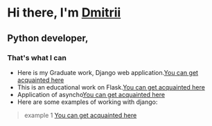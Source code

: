 # Hi there, I'm [Dmitrii](https://daniilshat.ru/) 
## Python developer, 
### That's what I can
* Here is my Graduate work, Django web application.[You can get acquainted here](https://github.com/DVG43/My_diplom_project) 
* This is an educational work on Flask.[You can get acquainted here](https://github.com/DVG43/HW_flask_announcements) 
* Application of asyncho[You can get acquainted here](https://github.com/DVG43/HW_acincio)
* Here are some examples of working with django:
> example 1 [You can get acquainted here](https://github.com/DVG43/DVG_43_HW_7_django_permitions)
